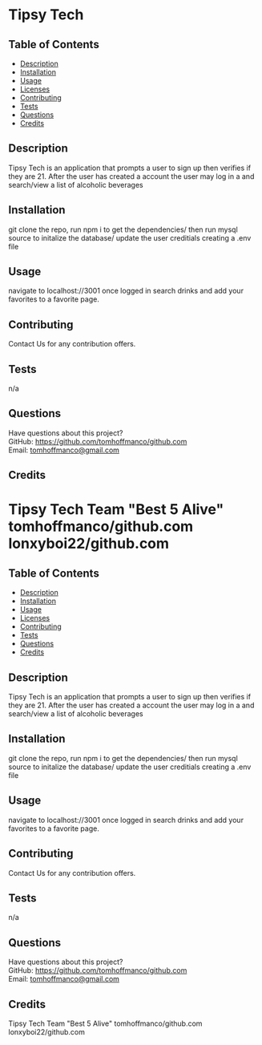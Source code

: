 # Tipsy Tech


## Table of Contents

- [Description](#description)
- [Installation](#installation)
- [Usage](#usage)
- [Licenses](#licenses)
- [Contributing](#contributing)
- [Tests](#tests)
- [Questions](#questions)
- [Credits](#credits)

## Description

Tipsy Tech is an application that prompts a user to sign up then verifies if they are 21. After the user has created a account the user may log in a and search/view a list of alcoholic beverages

## Installation

git clone the repo, run npm i to get the dependencies/ then run mysql source to initalize the database/ update the user creditials creating a .env file

## Usage

navigate to localhost://3001 once logged in search drinks and add your favorites to a favorite page.

## Contributing

Contact Us for any contribution offers.

## Tests

n/a

## Questions

Have questions about this project?  
 GitHub: https://github.com/tomhoffmanco/github.com  
 Email: tomhoffmanco@gmail.com

## Credits

Tipsy Tech Team "Best 5 Alive"
tomhoffmanco/github.com
lonxyboi22/github.com
=======
  

  ## Table of Contents
  * [Description](#description)
  * [Installation](#installation)
  * [Usage](#usage)
  * [Licenses](#licenses)
  * [Contributing](#contributing)
  * [Tests](#tests)
  * [Questions](#questions)
  * [Credits](#credits)

  ## Description
  Tipsy Tech is an application that prompts a user to sign up then verifies if they are 21. After the user has created a account the user may log in a and search/view a list of alcoholic beverages

  ## Installation
  git clone the repo, run npm i to get the dependencies/ then run mysql source to initalize the database/ update the user creditials  creating a .env file

  ## Usage
  navigate to localhost://3001 once logged in search drinks and add your favorites to a favorite page. 

  

  ## Contributing
  Contact Us for any contribution offers. 

  ## Tests
  n/a

  ## Questions
  Have questions about this project?  
  GitHub: https://github.com/tomhoffmanco/github.com  
  Email: tomhoffmanco@gmail.com

  ## Credits
  Tipsy Tech Team "Best 5 Alive"
  tomhoffmanco/github.com
  lonxyboi22/github.com 

